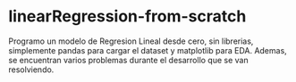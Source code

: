 # linearRegression-from-scratch
Programo un modelo de Regresion Lineal desde cero, sin librerias, simplemente pandas para cargar el dataset y matplotlib para EDA.
Ademas, se encuentran varios problemas durante el desarrollo que se van resolviendo.
